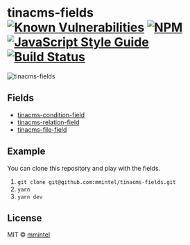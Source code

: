 # tinacms-fields [![Known Vulnerabilities](https://snyk.io/test/github/mmintel/tinacms-fields/badge.svg)](https://snyk.io/test/github/mmintel/tinacms-fields) [![NPM](https://img.shields.io/npm/v/tinacms-condition-field.svg)](https://www.npmjs.com/package/tinacms-condition-field) [![JavaScript Style Guide](https://img.shields.io/badge/code_style-standard-brightgreen.svg)](https://standardjs.com) [![Build Status](https://travis-ci.com/mmintel/tinacms-fields.svg?branch=master)](https://travis-ci.com/mmintel/tinacms-fields)

![tinacms-fields](https://raw.githubusercontent.com/mmintel/tinacms-fields/master/docs/assets/tinacms.jpg)

## Fields
* [tinacms-condition-field](packages/tinacms-condition-field)
* [tinacms-relation-field](packages/tinacms-relation-field)
* [tinacms-file-field](packages/tinacms-file-field)

## Example
You can clone this repository and play with the fields.

1. `git clone git@github.com:mmintel/tinacms-fields.git`
2. `yarn`
3. `yarn dev`

## License

MIT © [mmintel](https://github.com/mmintel)
